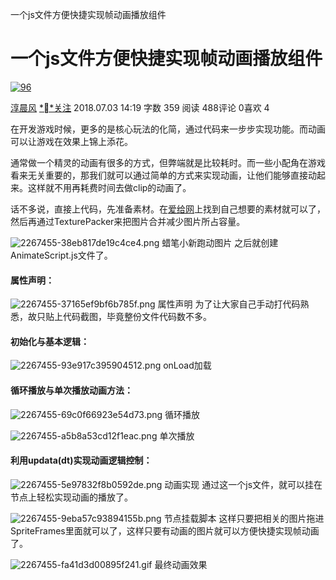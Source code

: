 一个js文件方便快捷实现帧动画播放组件

# 一个js文件方便快捷实现帧动画播放组件

 [![96](../_resources/dc7a30dd59d87be6d42665c730501987.jpg)](https://www.jianshu.com/u/74e1066d516a)

 [淳晨风](https://www.jianshu.com/u/74e1066d516a)  [**关注]()
 2018.07.03 14:19  字数 359  阅读 488评论 0喜欢 4

在开发游戏时候，更多的是核心玩法的化简，通过代码来一步步实现功能。而动画可以让游戏在效果上锦上添花。

通常做一个精灵的动画有很多的方式，但弊端就是比较耗时。而一些小配角在游戏看来无关重要的，那我们就可以通过简单的方式来实现动画，让他们能够直接动起来。这样就不用再耗费时间去做clip的动画了。

话不多说，直接上代码，先准备素材。在[爱给网](http://www.aigei.com/game/)上找到自己想要的素材就可以了，然后再通过TexturePacker来把图片合并减少图片所占容量。

![2267455-38eb817de19c4ce4.png](https://gitee.com/hjb2722404/tuchuang/raw/master/img/20210107130219.png)
蜡笔小新跑动图片
之后就创建AnimateScript.js文件了。

#### 属性声明：

![2267455-37165ef9bf6b785f.png](https://gitee.com/hjb2722404/tuchuang/raw/master/img/20210107130236.png)
属性声明
为了让大家自己手动打代码熟悉，故只贴上代码截图，毕竟整份文件代码数不多。

#### 初始化与基本逻辑：

![2267455-93e917c395904512.png](https://gitee.com/hjb2722404/tuchuang/raw/master/img/20210107130323.png)
onLoad加载

#### 循环播放与单次播放动画方法：

![2267455-69c0f66923e54d73.png](https://gitee.com/hjb2722404/tuchuang/raw/master/img/20210107130339.png)
循环播放

![2267455-a5b8a53cd12f1eac.png](https://gitee.com/hjb2722404/tuchuang/raw/master/img/20210107130426.png)
单次播放

#### 利用updata(dt)实现动画逻辑控制：

![2267455-5e97832f8b0592de.png](https://gitee.com/hjb2722404/tuchuang/raw/master/img/20210107130436.png)
动画实现
通过这一个js文件，就可以挂在节点上轻松实现动画的播放了。

![2267455-9eba57c93894155b.png](https://gitee.com/hjb2722404/tuchuang/raw/master/img/20210107130457.png)
节点挂载脚本
这样只要把相关的图片拖进SpriteFrames里面就可以了，这样只要有动画的图片就可以方便快捷实现帧动画了。

![2267455-fa41d3d00895f241.gif](https://gitee.com/hjb2722404/tuchuang/raw/master/img/20210107130507.gif)
最终动画效果